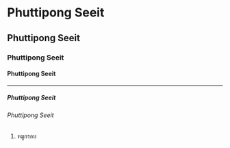 # Phuttipong Seeit
## Phuttipong Seeit
### Phuttipong Seeit
#### Phuttipong Seeit
---
##### Phuttipong Seeit
###### Phuttipong Seeit
1. หมูกรอบ
